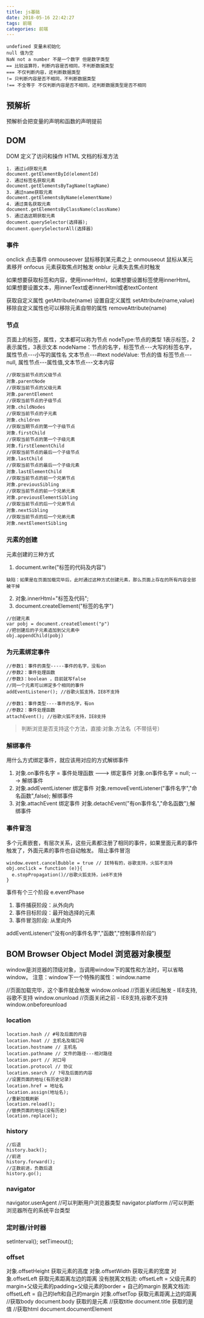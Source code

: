 ```yaml
---
title: js基础
date: 2018-05-16 22:42:27
tags: 前端
categories: 前端
---
```

```
undefined 变量未初始化
null 值为空
NaN not a number 不是一个数字 但是数字类型
== 比较运算符，判断内容是否相同，不判断数据类型
=== 不仅判断内容，还判断数据类型
!= 只判断内容是否不相同，不判断数据类型
!== 不全等于 不仅判断内容是否不相同，还判断数据类型是否不相同
```
## 预解析
预解析会把变量的声明和函数的声明提前

## DOM
 DOM 定义了访问和操作 HTML 文档的标准方法
 ```
 1. 通过id获取元素
 document.getElementById(elementId)
 2. 通过标签名获取元素
 document.getElementsByTagName(tagName)
 3. 通过name获取元素
 document.getElementsByName(elementName)
 4. 通过类名获取元素
 document.getElementsByClassName(className)
 5. 通过选这期获取元素
 document.querySelector(选择器);
 document.querySelectorAll(选择器)
 ```
### 事件
onclick 点击事件
onmouseover 鼠标移到某元素之上
onmouseout 鼠标从某元素移开
onfocus	元素获取焦点时触发
onblur	元素失去焦点时触发

如果想要获取标签和内容，使用innerHtml，如果想要设置标签使用innerHtml。
如果想要设置文本，用innerText或者innerHtml或者textContent

获取自定义属性 getAttribute(name)  设置自定义属性 setAttribute(name,value)
移除自定义属性也可以移除元素自带的属性 removeAttribute(name)

### 节点
页面上的标签，属性，文本都可以称为节点
nodeType:节点的类型 1表示标签，2表示属性，3表示文本
nodeName：节点的名字，标签节点---大写的标签名字，属性节点---小写的属性名 文本节点---#text
nodeValue: 节点的值 标签节点---null, 属性节点---属性值,文本节点---文本内容
```
//获取当前节点的父级节点
对象.parentNode
//获取当前节点的父级元素
对象.parentElement
//获取当前节点的子级节点
对象.childNodes
//获取当前节点的子元素
对象.children
//获取当期节点的第一个子级节点
对象.firstChild
//获取当前节点的第一个子级元素
对象.firstElementChild
//获取当前节点的最后一个子级节点
对象.lastChild
//获取当前节点的最后一个子级元素
对象.lastElementChild
//获取当前节点的前一个兄弟节点
对象.previousSibling
//获取当前节点的前一个兄弟元素
对象.previousElementSibling
//获取当前节点的后一个兄弟节点
对象.nextSibling
//获取当前节点的后一个兄弟元素
对象.nextElementSibling
```
### 元素的创建
元素创建的三种方式
1. document.write("标签的代码及内容")
```
缺陷：如果是在页面加载完毕后，此时通过这种方式创建元素，那么页面上存在的所有内容全部被干掉
```
2. 对象.innerHtml="标签及代码";
3. document.createElement("标签的名字")
```
//创建元素
var pobj = document.createElement("p")
//把创建后的子元素追加到父元素中
obj.appendChild(pobj)
```
### 为元素绑定事件
```
//参数1：事件的类型-----事件的名字，没有on
//参数2：事件处理函数
//参数3：boolean ，目前就写false
//同一个元素可以绑定多个相同的事件
addEventListener(); //谷歌火狐支持，IE8不支持

//参数1：事件类型----事件的名字，有on
//参数2：事件处理函数
attachEvent(); //谷歌火狐不支持，IE8支持
```
> 判断浏览是否支持这个方法，直接:对象.方法名（不带括号）

### 解绑事件
用什么方式绑定事件，就应该用对应的方式解绑事件
1. 对象.on事件名字 = 事件处理函数 ---> 绑定事件
   对象.on事件名字 = null; ---> 解绑事件
2. 对象.addEventListener 绑定事件
   对象.removeEventListener("事件名字","命名函数",false); 解绑事件
3. 对象.attachEvent 绑定事件
   对象.detachEvent("有on事件名","命名函数");解绑事件

### 事件冒泡
多个元素嵌套，有层次关系，这些元素都注册了相同的事件，如果里面元素的事件触发了，外面元素的事件也自动触发。
阻止事件冒泡
```
window.event.cancelBubble = true // IE特有的，谷歌支持，火狐不支持
obj.onclick = function (e)}{
  e.stopPropagation()//谷歌火狐支持，ie8不支持
}
```
事件有个三个阶段 e.eventPhase
1. 事件捕获阶段：从外向内
2. 事件目标阶段：最开始选择的元素
3. 事件冒泡阶段: 从里向外

addEventListener("没有on的事件名字","函数","控制事件阶段")

## BOM Browser Object Model 浏览器对象模型

window是浏览器的顶级对象，当调用window下的属性和方法时，可以省略window。
注意：window下一个特殊的属性：window.name

//页面加载完毕，这个事件就会触发
window.onload
//页面关闭后触发 - IE8支持,谷歌不支持
window.onunload
//页面关闭之前 - IE8支持,谷歌不支持
window.onbeforeunload

### location
```
location.hash // #号及后面的内容
location.hoat // 主机名及端口号
location.hostname // 主机名
location.pathname // 文件的路径---相对路径
location.port // 对口号
location.protocol // 协议
location.search // ?号及后面的内容
//设置页面的地址(有历史记录)
location.href = 地址名
location.assign(地址名);
//重新加载刷新
location.reload();
//替换页面的地址(没有历史)
location.replace();
```
### history
```
//后退
history.back();
//前进
history.forward();
//正数前进，负数后退
history.go();
```
### navigator
navigator.userAgent //可以判断用户浏览器类型
navigator.platform //可以判断浏览器所在的系统平台类型

### 定时器/计时器
setInterval();
setTimeout();

### offset

对象.offsetHeight 获取元素的高度
对象.offsetWidth 获取元素的宽度
对象.offsetLeft 获取元素距离左边的距离
没有脱离文档流: offsetLeft = 父级元素的margin+父级元素的padding+父级元素的border + 自己的margin
脱离文档流: offsetLeft = 自己的left和自己的margin
对象.offsetTop 获取元素距离上边的距离
//获取body
document.body 获取的是元素
//获取title
document.title 获取的是值
//获取html
document.documentElement
